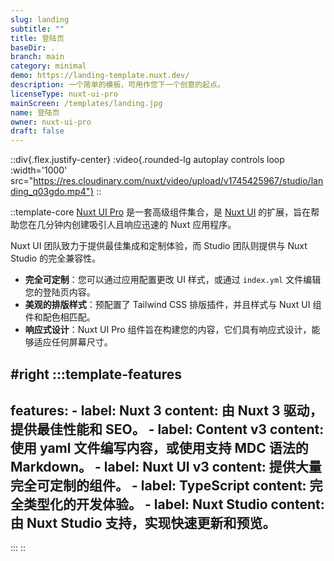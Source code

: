```yaml
---
slug: landing
subtitle: ""
title: 登陆页
baseDir: .
branch: main
category: minimal
demo: https://landing-template.nuxt.dev/
description: 一个简单的模板，可用作您下一个创意的起点。
licenseType: nuxt-ui-pro
mainScreen: /templates/landing.jpg
name: 登陆页
owner: nuxt-ui-pro
draft: false
---
```


::div{.flex.justify-center}
:video{.rounded-lg autoplay controls loop :width='1000' src="https://res.cloudinary.com/nuxt/video/upload/v1745425967/studio/landing_q03gdo.mp4"}
::

::template-core
[Nuxt UI Pro](https://ui.nuxt.com/pro) 是一套高级组件集合，是 [Nuxt UI](https://ui.nuxt.com) 的扩展，旨在帮助您在几分钟内创建吸引人且响应迅速的 Nuxt 应用程序。

Nuxt UI 团队致力于提供最佳集成和定制体验，而 Studio 团队则提供与 Nuxt Studio 的完全兼容性。

- **完全可定制**：您可以通过应用配置更改 UI 样式，或通过 `index.yml` 文件编辑您的登陆页内容。
- **美观的排版样式**：预配置了 Tailwind CSS 排版插件，并且样式与 Nuxt UI 组件和配色相匹配。
- **响应式设计**：Nuxt UI Pro 组件旨在构建您的内容，它们具有响应式设计，能够适应任何屏幕尺寸。

#right
  :::template-features
  ---
  features:
    - label: Nuxt 3
      content: 由 Nuxt 3 驱动，提供最佳性能和 SEO。
    - label: Content v3
      content: 使用 yaml 文件编写内容，或使用支持 MDC 语法的 Markdown。
    - label: Nuxt UI v3
      content: 提供大量完全可定制的组件。
    - label: TypeScript
      content: 完全类型化的开发体验。
    - label: Nuxt Studio
      content: 由 Nuxt Studio 支持，实现快速更新和预览。
  ---
  :::
::
